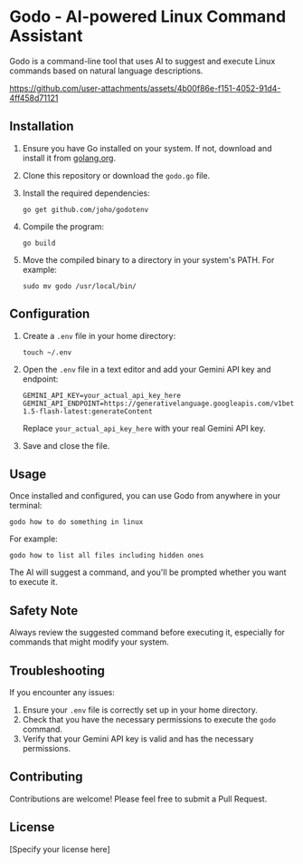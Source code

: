 # Godo - AI-powered Linux Command Assistant

Godo is a command-line tool that uses AI to suggest and execute Linux commands based on natural language descriptions.



https://github.com/user-attachments/assets/4b00f86e-f151-4052-91d4-4ff458d71121






## Installation

1. Ensure you have Go installed on your system. If not, download and install it from [golang.org](https://golang.org/).

2. Clone this repository or download the `godo.go` file.

3. Install the required dependencies:


   ```
   go get github.com/joho/godotenv
   ```

4. Compile the program:
   ```
   go build 
   ```

5. Move the compiled binary to a directory in your system's PATH. For example:
   ```
   sudo mv godo /usr/local/bin/
   ```

## Configuration

1. Create a `.env` file in your home directory:
   ```
   touch ~/.env
   ```

2. Open the `.env` file in a text editor and add your Gemini API key and endpoint:
   ```
   GEMINI_API_KEY=your_actual_api_key_here
   GEMINI_API_ENDPOINT=https://generativelanguage.googleapis.com/v1beta/models/gemini-1.5-flash-latest:generateContent
   ```

   Replace `your_actual_api_key_here` with your real Gemini API key.

3. Save and close the file.

## Usage

Once installed and configured, you can use Godo from anywhere in your terminal:

```
godo how to do something in linux
```

For example:
```
godo how to list all files including hidden ones
```

The AI will suggest a command, and you'll be prompted whether you want to execute it.

## Safety Note

Always review the suggested command before executing it, especially for commands that might modify your system.

## Troubleshooting

If you encounter any issues:

1. Ensure your `.env` file is correctly set up in your home directory.
2. Check that you have the necessary permissions to execute the `godo` command.
3. Verify that your Gemini API key is valid and has the necessary permissions.

## Contributing

Contributions are welcome! Please feel free to submit a Pull Request.

## License

[Specify your license here]
